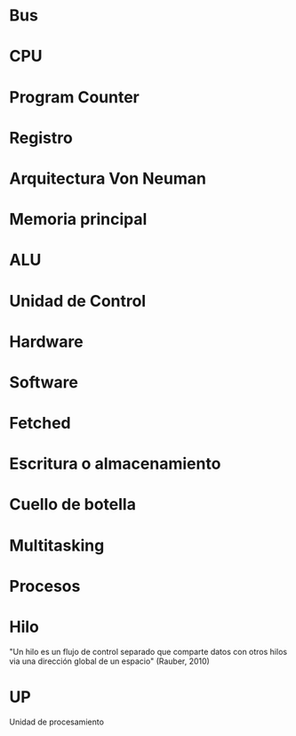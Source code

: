 # Bus

# CPU

# Program Counter

# Registro 

# Arquitectura Von Neuman

# Memoria principal

# ALU

# Unidad de Control

# Hardware 

# Software 

# Fetched

# Escritura o almacenamiento

# Cuello de botella

# Multitasking

# Procesos

# Hilo
"Un hilo es un flujo de control separado que comparte datos con otros hilos via una dirección global de un espacio" (Rauber, 2010)

# UP

Unidad de procesamiento




